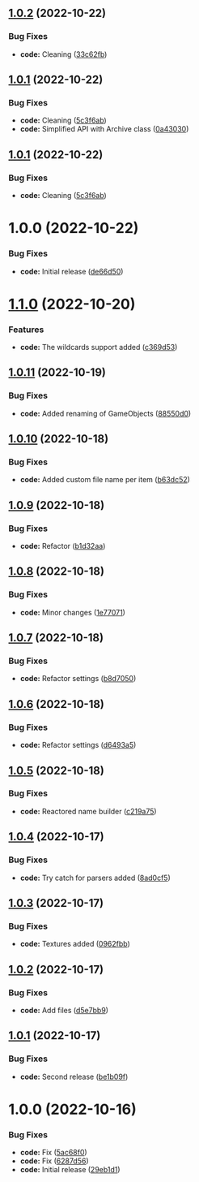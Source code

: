 ## [1.0.2](https://github.com/hww/XiJSON/compare/v1.0.1...v1.0.2) (2022-10-22)


### Bug Fixes

* **code:** Cleaning ([33c62fb](https://github.com/hww/XiJSON/commit/33c62fb03da2eefb9491b8c969287ce954195a10))

## [1.0.1](https://github.com/hww/XiJSON/compare/v1.0.0...v1.0.1) (2022-10-22)


### Bug Fixes

* **code:** Cleaning ([5c3f6ab](https://github.com/hww/XiJSON/commit/5c3f6ab630ceef950b83c96ec2b8f5dc3ce99a2d))
* **code:** Simplified API with Archive class ([0a43030](https://github.com/hww/XiJSON/commit/0a430307cf4278c56c9e81b3c5f40022684a4d45))

## [1.0.1](https://github.com/hww/XiJSON/compare/v1.0.0...v1.0.1) (2022-10-22)


### Bug Fixes

* **code:** Cleaning ([5c3f6ab](https://github.com/hww/XiJSON/commit/5c3f6ab630ceef950b83c96ec2b8f5dc3ce99a2d))

# 1.0.0 (2022-10-22)


### Bug Fixes

* **code:** Initial release ([de66d50](https://github.com/hww/XiJSON/commit/de66d50a854cbc9f5aefd7bffeea22015f93f50c))

# [1.1.0](https://github.com/hww/XiRename/compare/v1.0.11...v1.1.0) (2022-10-20)


### Features

* **code:** The wildcards support added ([c369d53](https://github.com/hww/XiRename/commit/c369d534c004441e62f8f2e44289da17bfee81c1))

## [1.0.11](https://github.com/hww/XiRename/compare/v1.0.10...v1.0.11) (2022-10-19)


### Bug Fixes

* **code:** Added renaming of GameObjects ([88550d0](https://github.com/hww/XiRename/commit/88550d04ada6e941538e3f0818f0ca1d5054602d))

## [1.0.10](https://github.com/hww/XiRename/compare/v1.0.9...v1.0.10) (2022-10-18)


### Bug Fixes

* **code:** Added custom file name per item ([b63dc52](https://github.com/hww/XiRename/commit/b63dc526cb77752acad636bc6341dd4787788971))

## [1.0.9](https://github.com/hww/XiRename/compare/v1.0.8...v1.0.9) (2022-10-18)


### Bug Fixes

* **code:** Refactor ([b1d32aa](https://github.com/hww/XiRename/commit/b1d32aaf60dcc3d1e6599dc86d7a20b0d3bba2a2))

## [1.0.8](https://github.com/hww/XiRename/compare/v1.0.7...v1.0.8) (2022-10-18)


### Bug Fixes

* **code:** Minor changes ([1e77071](https://github.com/hww/XiRename/commit/1e77071cf8b2501fbe2b68c090b913179280dd44))

## [1.0.7](https://github.com/hww/XiRename/compare/v1.0.6...v1.0.7) (2022-10-18)


### Bug Fixes

* **code:** Refactor settings ([b8d7050](https://github.com/hww/XiRename/commit/b8d70505801a71d895a4022e9ed3b4cf9bd0963a))

## [1.0.6](https://github.com/hww/XiRename/compare/v1.0.5...v1.0.6) (2022-10-18)


### Bug Fixes

* **code:** Refactor settings ([d6493a5](https://github.com/hww/XiRename/commit/d6493a5a867ef5aad7bab6b78889242cc7c5d331))

## [1.0.5](https://github.com/hww/XiRename/compare/v1.0.4...v1.0.5) (2022-10-18)


### Bug Fixes

* **code:** Reactored name builder ([c219a75](https://github.com/hww/XiRename/commit/c219a7530c18fa1555adacaaa68bf36f97a66a92))

## [1.0.4](https://github.com/hww/XiRename/compare/v1.0.3...v1.0.4) (2022-10-17)


### Bug Fixes

* **code:** Try catch for parsers added ([8ad0cf5](https://github.com/hww/XiRename/commit/8ad0cf5024ec9c1276f2463968b1cb8d6a34ed69))

## [1.0.3](https://github.com/hww/XiRename/compare/v1.0.2...v1.0.3) (2022-10-17)


### Bug Fixes

* **code:** Textures added ([0962fbb](https://github.com/hww/XiRename/commit/0962fbb8ef35a64e80736aaa6f259aa35480202d))

## [1.0.2](https://github.com/hww/XiRename/compare/v1.0.1...v1.0.2) (2022-10-17)


### Bug Fixes

* **code:** Add files ([d5e7bb9](https://github.com/hww/XiRename/commit/d5e7bb993bcb79c274d0f9bf8689adda1f24741a))

## [1.0.1](https://github.com/hww/XiRename/compare/v1.0.0...v1.0.1) (2022-10-17)


### Bug Fixes

* **code:** Second release ([be1b09f](https://github.com/hww/XiRename/commit/be1b09fe464f51689a68ffc4c78b2e170b4f4719))

# 1.0.0 (2022-10-16)


### Bug Fixes

* **code:** Fix ([5ac68f0](https://github.com/hww/XiRename/commit/5ac68f05e7a75ae2c5d51d08a20c9f61f95e59e7))
* **code:** Fix ([6287d56](https://github.com/hww/XiRename/commit/6287d56272d63b5f523436741e5f5dfade904cd5))
* **code:** Initial release ([29eb1d1](https://github.com/hww/XiRename/commit/29eb1d16557fc88c96e5d9c7e743f12ea3ab1fa5))
